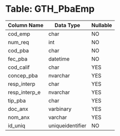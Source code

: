 # Table: GTH_PbaEmp

| Column Name | Data Type | Nullable |
|-------------|-----------|----------|
| cod_emp | char | NO |
| num_req | int | NO |
| cod_pba | char | NO |
| fec_pba | datetime | NO |
| cod_calif | char | YES |
| concep_pba | nvarchar | YES |
| resp_interp | char | YES |
| resp_interp_e | nvarchar | YES |
| tip_pba | char | YES |
| doc_anx | varbinary | YES |
| nom_anx | varchar | YES |
| id_uniq | uniqueidentifier | NO |
